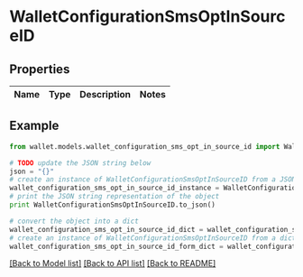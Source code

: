 # WalletConfigurationSmsOptInSourceID


## Properties

Name | Type | Description | Notes
------------ | ------------- | ------------- | -------------

## Example

```python
from wallet.models.wallet_configuration_sms_opt_in_source_id import WalletConfigurationSmsOptInSourceID

# TODO update the JSON string below
json = "{}"
# create an instance of WalletConfigurationSmsOptInSourceID from a JSON string
wallet_configuration_sms_opt_in_source_id_instance = WalletConfigurationSmsOptInSourceID.from_json(json)
# print the JSON string representation of the object
print WalletConfigurationSmsOptInSourceID.to_json()

# convert the object into a dict
wallet_configuration_sms_opt_in_source_id_dict = wallet_configuration_sms_opt_in_source_id_instance.to_dict()
# create an instance of WalletConfigurationSmsOptInSourceID from a dict
wallet_configuration_sms_opt_in_source_id_form_dict = wallet_configuration_sms_opt_in_source_id.from_dict(wallet_configuration_sms_opt_in_source_id_dict)
```
[[Back to Model list]](../README.md#documentation-for-models) [[Back to API list]](../README.md#documentation-for-api-endpoints) [[Back to README]](../README.md)



